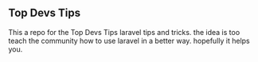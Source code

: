 ## Top Devs Tips

This a repo for the Top Devs Tips laravel tips and tricks. the idea is too teach the community how to use laravel in a better way.
hopefully it helps you.
